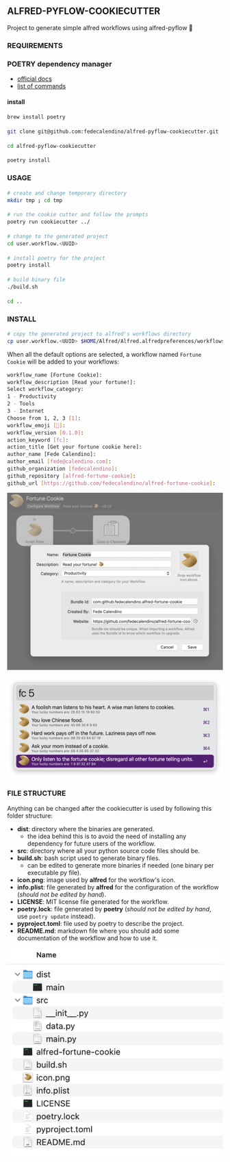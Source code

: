## ALFRED-PYFLOW-COOKIECUTTER

Project to generate simple alfred workflows using alfred-pyflow 🍪


### REQUIREMENTS

### POETRY dependency manager


* [official docs](https://python-poetry.org/docs)
* [list of commands](https://python-poetry.org/docs/cli)


#### install

```bash
brew install poetry

git clone git@github.com:fedecalendino/alfred-pyflow-cookiecutter.git

cd alfred-pyflow-cookiecutter

poetry install
```

### USAGE

```bash
# create and change temporary directory
mkdir tmp ; cd tmp

# run the cookie cutter and follow the prompts
poetry run cookiecutter ../

# change to the generated project
cd user.workflow.<UUID>

# install poetry for the project
poetry install

# build binary file
./build.sh

cd ..
```


### INSTALL
```bash
# copy the generated project to alfred's workflows directory
cp user.workflow.<UUID> $HOME/Alfred/Alfred.alfredpreferences/workflows/
```


When all the default options are selected, a workflow named `Fortune Cookie` will be added to your workflows:

```bash
workflow_name [Fortune Cookie]:
workflow_description [Read your fortune!]:
Select workflow_category:
1 - Productivity
2 - Tools
3 - Internet
Choose from 1, 2, 3 [1]:
workflow_emoji [🥠️]:
workflow_version [0.1.0]:
action_keyword [fc]:
action_title [Get your fortune cookie here]:
author_name [Fede Calendino]:
author_email [fede@calendino.com]:
github_organization [fedecalendino]:
github_repository [alfred-fortune-cookie]:
github_url [https://github.com/fedecalendino/alfred-fortune-cookie]:
```


![workflow configuration](./img/configuration.png)

![workflow usage](./img/usage.png)


### FILE STRUCTURE

Anything can be changed after the cookiecutter is used by following this folder structure:

* **dist**: directory where the binaries are generated.
    * the idea behind this is to avoid the need of installing any dependency for future users of the workflow.
* **src**: directory where all your python source code files should be.
* **build.sh**: bash script used to generate binary files.
    * can be edited to generate more binaries if needed (one binary per executable py file).
* **icon.png**: image used by **alfred** for the workflow's icon.
* **info.plist**: file generated by **alfred** for the configuration of the workflow (*should not be edited by hand*).
* **LICENSE**: MIT license file generated for the workflow.
* **poetry.lock**: file generated by **poetry** (*should not be edited by hand*, use `poetry update` instead).
* **pyproject.toml**: file used by poetry to describe the project.
* **README.md**: markdown file where you should add some documentation of the workflow and how to use it.


![workflow file structure](./img/filestructure.png)
